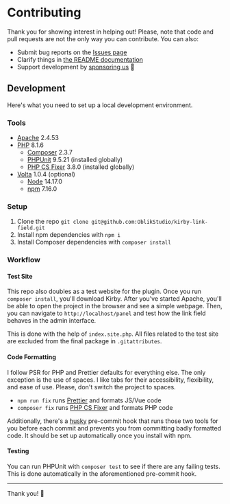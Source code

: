 # Contributing

Thank you for showing interest in helping out! Please, note that code and pull requests are not the only way you can contribute. You can also:

- Submit bug reports on the [Issues page](https://github.com/OblikStudio/kirby-link-field/issues)
- Clarify things in [the README documentation](https://github.com/OblikStudio/kirby-link-field/blob/master/docs/README.md)
- Support development by [sponsoring us](https://github.com/sponsors/OblikStudio) 💖

## Development

Here's what you need to set up a local development environment.

### Tools

- [Apache](https://httpd.apache.org/download.cgi) 2.4.53
- [PHP](https://www.php.net/downloads.php) 8.1.6
  - [Composer](https://getcomposer.org/download/) 2.3.7
  - [PHPUnit](https://packagist.org/packages/phpunit/phpunit) 9.5.21 (installed globally)
  - [PHP CS Fixer](https://cs.symfony.com/) 3.8.0 (installed globally)
- [Volta](https://volta.sh/) 1.0.4 (optional)
  - [Node](https://nodejs.org/en/download/) 14.17.0
  - [npm](https://www.npmjs.com/) 7.16.0

### Setup

1. Clone the repo `git clone git@github.com:OblikStudio/kirby-link-field.git`
1. Install npm dependencies with `npm i`
1. Install Composer dependencies with `composer install`

### Workflow

#### Test Site

This repo also doubles as a test website for the plugin. Once you run `composer install`, you'll download Kirby. After you've started Apache, you'll be able to open the project in the browser and see a simple webpage. Then, you can navigate to `http://localhost/panel` and test how the link field behaves in the admin interface.

This is done with the help of `index.site.php`. All files related to the test site are excluded from the final package in `.gitattributes`.

#### Code Formatting

I follow PSR for PHP and Prettier defaults for everything else. The only exception is the use of spaces. I like tabs for their accessibility, flexibility, and ease of use. Please, don't switch the project to spaces.

- `npm run fix` runs [Prettier](https://github.com/prettier/prettier) and formats JS/Vue code
- `composer fix` runs [PHP CS Fixer](https://github.com/FriendsOfPHP/PHP-CS-Fixer) and formats PHP code

Additionally, there's a [husky](https://github.com/typicode/husky) pre-commit hook that runs those two tools for you before each commit and prevents you from committing badly formatted code. It should be set up automatically once you install with npm.

#### Testing

You can run PHPUnit with `composer test` to see if there are any failing tests. This is done automatically in the aforementioned pre-commit hook.

---

Thank you! 🙏
